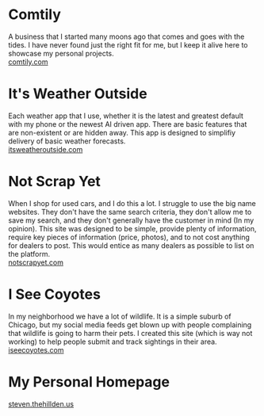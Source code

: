 # Comtily
A business that I started many moons ago that comes and goes with the tides. I have never found just the right fit for me, but I keep it alive here to showcase my personal projects.  
[comtily.com](https://comtily.com)

# It's Weather Outside
Each weather app that I use, whether it is the latest and greatest default with my phone or the newest AI driven app. There are basic features that are non-existent or are hidden away. This app is designed to simplifiy delivery of basic weather forecasts.  
[itsweatheroutside.com](https://itsweatheroutside.com)

# Not Scrap Yet
When I shop for used cars, and I do this a lot. I struggle to use the big name websites. They don't have the same search criteria, they don't allow me to save my search, and they don't generally have the customer in mind (In my opinion). This site was designed to be simple, provide plenty of information, require key pieces of information (price, photos), and to not cost anything for dealers to post. This would entice as many dealers as possible to list on the platform.  
[notscrapyet.com](https://notscrapyet.com)

# I See Coyotes
In my neighborhood we have a lot of wildlife. It is a simple suburb of Chicago, but my social media feeds get blown up with people complaining that wildlife is going to harm their pets. I created this site (which is way not working) to help people submit and track sightings in their area.  
[iseecoyotes.com](https://iseecoyotes.com)

# My Personal Homepage
[steven.thehillden.us](https://steven.thehillden.us)
